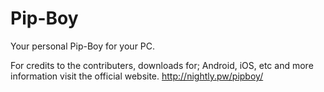 # Pip-Boy
Your personal Pip-Boy for your PC.

For credits to the contributers, downloads for; Android, iOS, etc and more information visit the official website.
http://nightly.pw/pipboy/
